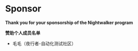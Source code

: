 # Sponsor

**Thank you for your sponsorship of the Nightwalker program**

**赞助个人成员名单**

- 毛毛（夜行者-自动化测试社区）


